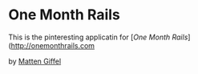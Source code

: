 # One Month Rails

This is the pinteresting applicatin for [*One Month Rails*](http://onemonthrails.com

by [Matten Giffel](http://mattangriffel.com)
